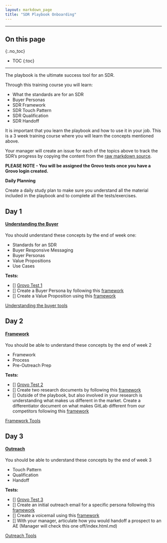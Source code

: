 ```yaml
---
layout: markdown_page
title: "SDR Playbook Onboarding"
---
```


---
## On this page
{:.no_toc}

- TOC
{:toc}

---

The playbook is the ultimate success tool for an SDR.


Through this training course you will learn:
* What the standards are for an SDR 
* Buyer Personas 
* SDR Framework
* SDR Touch Pattern
* SDR Qualification
* SDR Handoff


It is important that you learn the playbook and how to use it in your job. This is a 3 week training course where you will learn the concepts mentioned above.


Your manager will create an issue for each of the topics above to track the SDR’s progress by copying the content from the [raw markdown source](https://gitlab.com/gitlab-com/www-gitlab-com/raw/master/sourcehttps://github.com/isamu-isozaki/teamai_test/tree/master/sales/sdr/sdr-playbook-onboarding/index.html.md/index.html.md).

**PLEASE NOTE - You will be assigned the Grovo tests once you have a Grovo login created.**

**Daily Planning**

Create a daily study plan to make sure you understand all the material included in the playbook and to complete all the tests/exercises.

## Day 1 

#### [Understanding the Buyer](https://docs.google.com/presentation/d/1B-a3w1cnJy1425XkAlVYCG-EMABD4Uiaf7qKGn6jxA0/edit#slide=id.g1de0c47e87_0_356/index.html.md) 

You should understand these concepts by the end of week one:
* Standards for an SDR
* Buyer Responsive Messaging
* Buyer Personas
* Value Propositions
* Use Cases

**Tests:**
 * [] [Grovo Test 1](https://app.grovo.com/training?aid=73591/index.html.md)
 * [] Create a Buyer Persona by following this [framework](https://drive.google.com/file/d/0Bw0jk96h5OMdQ1VUQnA4THFFVmM/view/index.html.md)
 * [] Create a Value Proposition using this [framework](https://drive.google.com/file/d/0Bw0jk96h5OMdQ1VUQnA4THFFVmM/view/index.html.md) 

[Understanding the buyer tools](https://docs.google.com/presentation/d/14aeeuqQyKuiqbSSspiuDnKHL1oC-_FIrj7AosY3Bt2I/edit#slide=id.p/index.html.md)

## Day 2

#### [Framework](https://docs.google.com/presentation/d/1WJUQofnPa9rPvcyto2QOl3esdiP8Akhi0oidk7fIHsE/edit#slide=id.p/index.html.md)

You should be able to understand these concepts by the end of week 2
 * Framework
 * Process
 * Pre-Outreach Prep

**Tests:**
 * [] [Grovo Test 2](https://app.grovo.com/training?aid=73591/index.html.md) 
 * [] Create two research documents by following this [framework](https://docs.google.com/document/d/1Li1w7FPjLiyX3g7IyoRjdj_ic4Y-t6DOECeiYonjTLs/edit/index.html.md)
 * [] Outside of the playbook, but also involved in your research is understanding what makes us different in the market. Create a differentiator document on what makes GitLab different from our competitors following this [framework](https://docs.google.com/document/d/19zAPULMyqvlVOZ5qnJ8eUKSc951KITcS6Iwc9KM7PaY/edit/index.html.md)

[Framework Tools](https://docs.google.com/presentation/d/1C9JDfHNPfab-tUO0B3HPGt7IGmfE3pEL_Qibfa1bWkg/edit#slide=id.p/index.html.md)

## Day 3

#### [Outreach](https://docs.google.com/presentation/d/13GIrCyl_Y4_RY5z3DBY_mizqOwZfylTyGiDKXn-ZNUU/edit#slide=id.g1e0ab16194_0_620/index.html.md)

You should be able to understand these concepts by the end of week 3
 * Touch Pattern
 * Qualification 
 * Handoff

**Tests:**
 * [] [Grovo Test 3](https://app.grovo.com/training?aid=73591/index.html.md)
 * [] Create an initial outreach email for a specific persona following this [framework](https://docs.google.com/presentation/d/1nDepN4HlL6rPMRHAkH4a5-aOWEKIY6m67iJXN1T_Mlo/edit#slide=id.g2292cd8ce2_0_91/index.html.md)
 * [] Create a voicemail using this [framework](https://docs.google.com/presentation/d/1ZUrgxlTx1lJ5W7WkSHl5PPO5mT-6CuHubTUM845JrFY/edit#slide=id.g229314aa4e_0_0/index.html.md)
 * [] With your manager, articulate how you would handoff a prospect to an AE (Manager will check this one off/index.html.md)
 
[Outreach Tools](https://docs.google.com/presentation/d/1-PdiYcdPQUqODmFtWjbz61OMhlIBdDXAQ02k_4fh0jI/edit#slide=id.g1e0ad68d87_0_1093/index.html.md)

